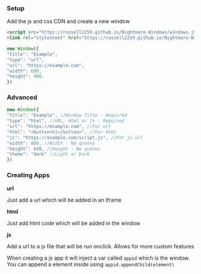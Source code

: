 ### Setup
Add the js and css CDN and create a new window

```html
<script src="https://russell2259.github.io/Nightmare-Windows/windows.js"></script>
<link rel="stylesheet" href="https://russell2259.github.io/Nightmare-Windows/windows.css">
```
```js
new Window({
"title": "Example",
"type": "url",
"url": "https://example.com",
"width": 600,
"height": 400,
})
```

### Advanced
```js
new Window({
"title": "Example", //Window Title - Required
"type": "html", //URL, Html or Js - Required
"url": "https://example.com", //For url
"html": "<button>hi</button>", //For html
"js": "https://example.com/script.js", //For js url
"width": 800, //Width - No quotes
"height": 600, //Height - No quotes
"theme": "dark" //Light or Dark
})
```

### Creating Apps
**url**

Just add a url which will be added in an iframe

**html**

Just add html code which will be added in the window

**js**

Add a url to a js file that will be run onclick. Allows for more custom features

When creating a js app it will inject a var called `appid` which is the window. You can append a element inside using `appid.appendChild(element)`
